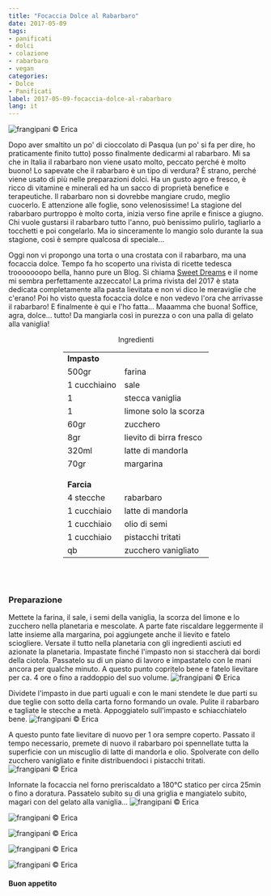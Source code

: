 ```yaml
---
title: "Focaccia Dolce al Rabarbaro"
date: 2017-05-09
tags:
- panificati
- dolci
- colazione 
- rabarbaro
- vegan
categories:
- Dolce
- Panificati  
label: 2017-05-09-focaccia-dolce-al-rabarbaro
lang: it 
---
```

![](header.jpg "frangipani © Erica")

Dopo aver smaltito un po' di cioccolato di Pasqua (un po' si fa per dire, ho praticamente finito tutto) posso finalmente dedicarmi al rabarbaro. Mi sa che in Italia il rabarbaro non viene usato molto, peccato perché è molto buono! Lo sapevate che il rabarbaro è un tipo di verdura? È strano, perché viene usato di più nelle preparazioni dolci. Ha un gusto agro e fresco, è ricco di vitamine e minerali ed ha un sacco di proprietà benefice e terapeutiche. Il rabarbaro non si dovrebbe mangiare crudo, meglio cuocerlo. E attenzione alle foglie, sono velenosissime! La stagione del rabarbaro purtroppo è molto corta, inizia verso fine aprile e finisce a giugno. Chi vuole gustarsi il rabarbaro tutto l'anno, può benissimo pulirlo, tagliarlo a tocchetti e poi congelarlo. Ma io sinceramente lo mangio solo durante la sua stagione, così è sempre qualcosa di speciale...

Oggi non vi propongo una torta o una crostata con il rabarbaro, ma una focaccia dolce. Tempo fa ho scoperto una rivista di ricette tedesca trooooooopo bella, hanno pure un Blog. Si chiama <a href="http://www.sweet-dreams-blog.de" target="_blank">Sweet Dreams</a> e il nome mi sembra perfettamente azzeccato! La prima rivista del 2017 è stata dedicata completamente alla pasta lievitata e non vi dico le meraviglie che c'erano! Poi ho visto questa focaccia dolce e non vedevo l'ora che arrivasse il rabarbaro! E finalmente è qui e l'ho fatta... Maaamma che buona! Soffice, agra, dolce... tutto! Da mangiarla così in purezza o con una palla di gelato alla vaniglia! 

<div id="wrapper" style="text-align: center">
  <div id="yourdiv" style="display: inline-block;">
    <div class="ingredients">
      <div class="ingredients-title">Ingredienti</div>
      <table>
        <tbody>
          <tr>          
            <td colspan="2"><b>Impasto</b></td>
          </tr>      
          <tr>
            <td>500gr</td>
            <td>farina</td>
          </tr>
          <tr>
            <td>1 cucchiaino</td>
            <td>sale</td>
          </tr>
          <tr>
            <td>1</td>
            <td>stecca vaniglia</td>
          </tr>
          <tr>
            <td>1</td>
            <td>limone solo la scorza</td>
          </tr>
          <tr>
            <td>60gr</td>
            <td>zucchero</td>
          </tr>
          <tr>
            <td>8gr</td>
            <td>lievito di birra fresco</td>
          </tr>
          <tr>
            <td>320ml</td>
            <td>latte di mandorla</td>
          </tr>
          <tr>
            <td>70gr</td>
            <td>margarina</td>        
          </tr>
          <tr style="height: 15px;"></tr>
          <tr>          
            <td colspan="2"><b>Farcia</b></td>
          </tr>      
          <tr>
            <td>4 stecche</td>
            <td>rabarbaro</td>
          </tr>
          <tr>
            <td>1 cucchiaio</td>
            <td>latte di mandorla</td>        
          </tr>
          <tr>
            <td>1 cucchiaio</td>
            <td>olio di semi</td>
          </tr>
          <tr>
            <td>1 cucchiaio</td>
            <td>pistacchi tritati</td>        
          </tr>
          <tr>
            <td>qb</td>
            <td>zucchero vanigliato</td>
          </tr>
        </tbody>
      </table>
      <br></br>
    </div>
  </div>
</div>


<h3>
  <font color="grey">
    <i class="fa fa-cogs"></i>
  </font> Preparazione
</h3>

Mettete la farina, il sale, i semi della vaniglia, la scorza del limone e lo zucchero nella planetaria e mescolate. A parte fate riscaldare leggermente il latte insieme alla margarina, poi aggiungete anche il lievito e fatelo sciogliere. Versate il tutto nella planetaria con gli ingredienti asciuti ed azionate la planetaria. Impastate finché l'impasto non si staccherà dai bordi della ciotola. Passatelo su di un piano di lavoro e impastatelo con le mani ancora per qualche minuto. A questo punto copritelo bene e fatelo lievitare per ca. 4 ore o fino a raddoppio del suo volume.
![](impasto.jpg "frangipani © Erica")

Dividete l'impasto in due parti uguali e con le mani stendete le due parti su due teglie con sotto della carta forno formando un ovale. Pulite il rabarbaro e tagliate le stecche a metà. Appoggiatelo sull'impasto e schiacchiatelo bene.
![](teglia.jpg "frangipani © Erica")

A questo punto fate lievitare di nuovo per 1 ora sempre coperto. Passato il tempo necessario, premete di nuovo il rabarbaro poi spennellate tutta la superficie con un miscuglio di latte di mandorla e olio. Spolverate con dello zucchero vanigliato e finite distribuendoci i pistacchi tritati.
![](tegliafinita.jpg "frangipani © Erica")

Infornate la focaccia nel forno preriscaldato a 180°C statico per circa 25min o fino a doratura. Passatelo subito su di una griglia e mangiatelo subito, magari con del gelato alla vaniglia...
![](risultato1.jpg "frangipani © Erica")

![](risultato2.jpg "frangipani © Erica")

![](risultato3.jpg "frangipani © Erica")

![](risultato4.jpg "frangipani © Erica")

![](risultato5.jpg "frangipani © Erica")

<h4>Buon appetito
  <font color="red">
    <i class="fa fa-smile-o"></i>
  </font>
</h4>